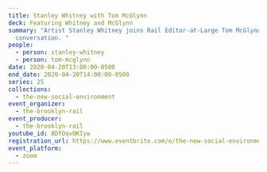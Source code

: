 ```yaml
---
title: Stanley Whitney with Tom McGlynn
deck: Featuring Whitney and McGlynn
summary: "Artist Stanley Whitney joins Rail Editor-at-Large Tom McGlynn for a
  conversation. "
people:
  - person: stanley-whitney
  - person: tom-mcglynn
date: 2020-04-20T13:00:00-0500
end_date: 2020-04-20T14:00:00-0500
series: 25
collections:
  - the-new-social-environment
event_organizer:
  - the-brooklyn-rail
event_producer:
  - the-brooklyn-rail
youtube_id: 8DfOqvOKIyw
registration_url: https://www.eventbrite.com/e/the-new-social-environment-25-stanley-whitney-tickets-102899067882
event_platform:
  - zoom
---
```

